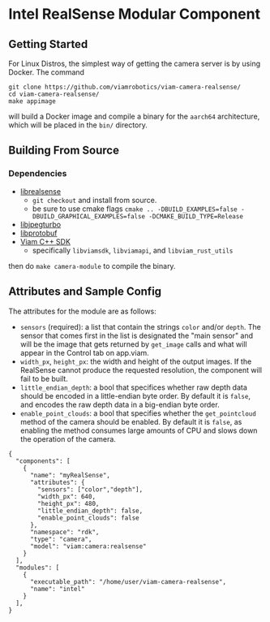 # Intel RealSense Modular Component

## Getting Started
For Linux Distros, the simplest way of getting the camera server is by using Docker. The command

```
git clone https://github.com/viamrobotics/viam-camera-realsense/
cd viam-camera-realsense/
make appimage
```

will build a Docker image and compile a binary for the `aarch64` architecture, which will be placed in the `bin/` directory.

## Building From Source

### Dependencies

- [librealsense](https://github.com/IntelRealSense/librealsense)
  - `git checkout` and install from source. 
  - be sure to use cmake flags `cmake .. -DBUILD_EXAMPLES=false -DBUILD_GRAPHICAL_EXAMPLES=false -DCMAKE_BUILD_TYPE=Release`
- [libjpegturbo](https://github.com/libjpeg-turbo/libjpeg-turbo)
- [libprotobuf](https://github.com/protocolbuffers/protobuf)
- [Viam C++ SDK](https://github.com/viamrobotics/viam-cpp-sdk/)
  - specifically `libviamsdk`, `libviamapi`, and `libviam_rust_utils`

then do `make camera-module` to compile the binary.

## Attributes and Sample Config

The attributes for the module are as follows:
- `sensors` (required): a list that contain the strings `color` and/or `depth`. The sensor that comes first in the list is designated the "main sensor" and will be the image that gets returned by `get_image` calls and what will appear in the Control tab on app.viam.
- `width_px`, `height_px`: the width and height of the output images. If the RealSense cannot produce the requested resolution, the component will fail to be built.
- `little_endian_depth`: a bool that specifices whether raw depth data should be encoded in a little-endian byte order. By default it is `false`, and encodes the raw depth data in a big-endian byte order.
- `enable_point_clouds`: a bool that specifies whether the `get_pointcloud` method of the camera should be enabled. By default it is `false`, as enabling the method consumes large amounts of CPU and slows down the operation of the camera.
```
{
  "components": [
    {
      "name": "myRealSense",
      "attributes": {
        "sensors": ["color","depth"],
        "width_px": 640,
        "height_px": 480,
        "little_endian_depth": false,
        "enable_point_clouds": false
      },
      "namespace": "rdk",
      "type": "camera",
      "model": "viam:camera:realsense"
    }
  ],
  "modules": [
    {
      "executable_path": "/home/user/viam-camera-realsense",
      "name": "intel"
    }
  ],
}
```
